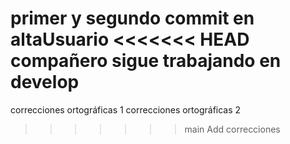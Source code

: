 primer y segundo commit en altaUsuario
<<<<<<< HEAD
compañero sigue trabajando en develop
=======
correcciones ortográficas 1
correcciones ortográficas 2
>>>>>>> main
Add correcciones